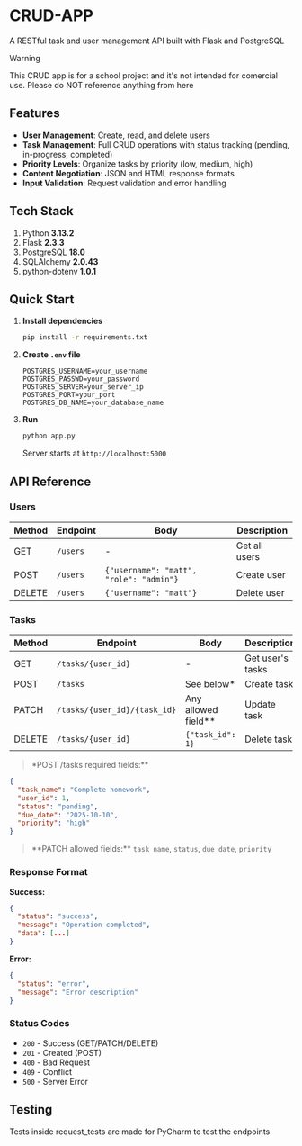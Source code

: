 # CRUD-APP

A RESTful task and user management API built with Flask and PostgreSQL

> [!WARNING]
> This CRUD app is for a school project and it's not intended for comercial use. Please do NOT reference anything from here

## Features

- **User Management**: Create, read, and delete users
- **Task Management**: Full CRUD operations with status tracking (pending, in-progress, completed)
- **Priority Levels**: Organize tasks by priority (low, medium, high)
- **Content Negotiation**: JSON and HTML response formats
- **Input Validation**: Request validation and error handling

## Tech Stack

1. Python **3.13.2**
2. Flask **2.3.3**
3. PostgreSQL **18.0**
4. SQLAlchemy **2.0.43**
5. python-dotenv **1.0.1**

## Quick Start

1. **Install dependencies**
   ```bash
   pip install -r requirements.txt
   ```

2. **Create `.env` file**
   ```env
   POSTGRES_USERNAME=your_username
   POSTGRES_PASSWD=your_password
   POSTGRES_SERVER=your_server_ip
   POSTGRES_PORT=your_port
   POSTGRES_DB_NAME=your_database_name
   ```

3. **Run**
   ```bash
   python app.py
   ```
   Server starts at `http://localhost:5000`

## API Reference

### Users

| Method | Endpoint | Body | Description |
|--------|----------|------|-------------|
| GET | `/users` | - | Get all users |
| POST | `/users` | `{"username": "matt", "role": "admin"}` | Create user |
| DELETE | `/users` | `{"username": "matt"}` | Delete user |

### Tasks

| Method | Endpoint | Body | Description |
|--------|----------|------|-------------|
| GET | `/tasks/{user_id}` | - | Get user's tasks |
| POST | `/tasks` | See below* | Create task |
| PATCH | `/tasks/{user_id}/{task_id}` | Any allowed field** | Update task |
| DELETE | `/tasks/{user_id}` | `{"task_id": 1}` | Delete task |

> \*POST /tasks required fields:**
```json
{
  "task_name": "Complete homework",
  "user_id": 1,
  "status": "pending",
  "due_date": "2025-10-10",
  "priority": "high"
}
```

> \*\*PATCH allowed fields:** `task_name`, `status`, `due_date`, `priority`

### Response Format

**Success:**
```json
{
  "status": "success",
  "message": "Operation completed",
  "data": [...]
}
```

**Error:**
```json
{
  "status": "error",
  "message": "Error description"
}
```

### Status Codes
- `200` - Success (GET/PATCH/DELETE)
- `201` - Created (POST)
- `400` - Bad Request
- `409` - Conflict
- `500` - Server Error

## Testing

Tests inside request_tests are made for PyCharm to test the endpoints